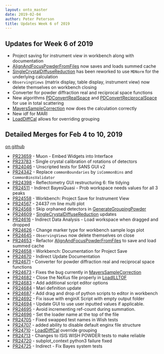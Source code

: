 ```yaml
---
layout: onto_master
date: 2019-02-04
author: Peter Peterson
title: Updates Week 6 of 2019
---
```

Updates for Week 6 of 2019
--------------------------
* Project saving for instrument view in workbench along with documentation
* [AlignAndFocusPowderFromFiles](http://docs.mantidproject.org/nightly/algorithms/AlignAndFocusPowderFromFiles-v1.html) now saves and loads summed cache
* [SingleCrystalDiffuseReduction](http://docs.mantidproject.org/nightly/algorithms/SingleCrystalDiffuseReduction-v1.html) has been reworked to use `MDNorm` for the underlying calculation
* `ObservingViews` (matrix display, table display, instrument view) now delete themselves on workbench closing
* Converter for powder diffraction real and reciprocal space functions
* New algorithms [PDConvertRealSpace](http://docs.mantidproject.org/nightly/algorithms/PDConvertRealSpace-v1.html) and [PDConvertReciprocalSpace](http://docs.mantidproject.org/nightly/algorithms/PDConvertReciprocalSpace-v1.html) for use in total scattering
* [MayersSampleCorrection](http://docs.mantidproject.org/nightly/algorithms/MayersSampleCorrection-v1.html) now does the calculation correctly
* New idf for MARI
* [LoadDiffCal](http://docs.mantidproject.org/nightly/algorithms/LoadDiffCal-v1.html) allows for overriding grouping

Detailed Merges for Feb 4 to 10, 2019
-------------------------------------
[on github](https://github.com/mantidproject/mantid/pulls?q=is%3Apr+merged%3A2019-02-05..2019-02-10)

* [PR23659](https://github.com/mantidproject/mantid/pull/23659) - Muon - Embed Widgets into Interface
* [PR23783](https://github.com/mantidproject/mantid/pull/23783) - Single crystal calibration of rotations of detectors
* [PR24046](https://github.com/mantidproject/mantid/pull/24046) - Unscripted tests for SANS GUI v2
* [PR24342](https://github.com/mantidproject/mantid/pull/24342) - Replace `commonBoundaries` by `isCommonBins` and `CommonBinsValidator`
* [PR24398](https://github.com/mantidproject/mantid/pull/24398) - Reflectometry GUI restructuring 6: file tidying
* [PR24511](https://github.com/mantidproject/mantid/pull/24511) - Indirect BayesQuasi - Prob workspace needs values for all 3 peaks
* [PR24558](https://github.com/mantidproject/mantid/pull/24558) - Workbench: Project Save for Instrument View
* [PR24567](https://github.com/mantidproject/mantid/pull/24567) - 24437 rm line multi plot
* [PR24568](https://github.com/mantidproject/mantid/pull/24568) - Skip orphaned detectors in [GenerateGroupingPowder](http://docs.mantidproject.org/nightly/algorithms/GenerateGroupingPowder-v1.html)
* [PR24609](https://github.com/mantidproject/mantid/pull/24609) - [SingleCrystalDiffuseReduction](http://docs.mantidproject.org/nightly/algorithms/SingleCrystalDiffuseReduction-v1.html) updates
* [PR24616](https://github.com/mantidproject/mantid/pull/24616) - Indirect Data Analysis - Load workspace when dragged and dropped
* [PR24626](https://github.com/mantidproject/mantid/pull/24626) - Change marker type for workbench sample logs plot
* [PR24645](https://github.com/mantidproject/mantid/pull/24645) - `ObservingViews` now delete themselves on close
* [PR24653](https://github.com/mantidproject/mantid/pull/24653) - Refactor [AlignAndFocusPowderFromFiles](http://docs.mantidproject.org/nightly/algorithms/AlignAndFocusPowderFromFiles-v1.html) to save and load summed cache
* [PR24658](https://github.com/mantidproject/mantid/pull/24658) - Workbench: Documentation for Project Save
* [PR24670](https://github.com/mantidproject/mantid/pull/24670) - Indirect Update Documentation
* [PR24671](https://github.com/mantidproject/mantid/pull/24671) - Converter for powder diffraction real and reciprocal space functions
* [PR24673](https://github.com/mantidproject/mantid/pull/24673) - Fixes the bug currently in [MayersSampleCorrection](http://docs.mantidproject.org/nightly/algorithms/MayersSampleCorrection-v1.html)
* [PR24682](https://github.com/mantidproject/mantid/pull/24682) - Close the NeXus file properly in [LoadILLTOF](http://docs.mantidproject.org/nightly/algorithms/LoadILLTOF-v2.html)
* [PR24683](https://github.com/mantidproject/mantid/pull/24683) - Add additional script editor options
* [PR24684](https://github.com/mantidproject/mantid/pull/24684) - Mari definition update
* [PR24687](https://github.com/mantidproject/mantid/pull/24687) - Add drag and drop of python scripts to editor in workbench
* [PR24692](https://github.com/mantidproject/mantid/pull/24692) - Fix issue with enginX Script with empty output folder
* [PR24694](https://github.com/mantidproject/mantid/pull/24694) - Update GUI to use user inputted values if applicable.
* [PR24695](https://github.com/mantidproject/mantid/pull/24695) - Avoid incrementing ref-count during summation.
* [PR24696](https://github.com/mantidproject/mantid/pull/24696) - Set the loader name at the top of the file
* [PR24705](https://github.com/mantidproject/mantid/pull/24705) - Fixed swapped test names in Wish tests
* [PR24707](https://github.com/mantidproject/mantid/pull/24707) - added ability to disable default enginx file structure
* [PR24710](https://github.com/mantidproject/mantid/pull/24710) - [LoadDiffCal](http://docs.mantidproject.org/nightly/algorithms/LoadDiffCal-v1.html) override grouping
* [PR24713](https://github.com/mantidproject/mantid/pull/24713) - Changes to ISIS WISH POWDER tests to make reliable
* [PR24720](https://github.com/mantidproject/mantid/pull/24720) - subplot_context python3 failure fixed
* [PR24725](https://github.com/mantidproject/mantid/pull/24725) - Indirect - Fix Bayes system tests
